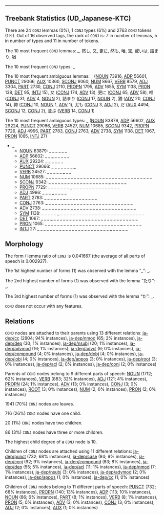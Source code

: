 

--------------------------------------------------------------------------------

## Treebank Statistics (UD_Japanese-KTC)

There are 24 `CONJ` lemmas (0%), 1 `CONJ` types (6%) and 2763 `CONJ` tokens (1%).
Out of 16 observed tags, the rank of `CONJ` is: 7 in number of lemmas, 5 in number of types and 11 in number of tokens.

The 10 most frequent `CONJ` lemmas: _, 然し, 又, 更に, 然も, 唯, 宝, 或いは, 詰まり, 猶

The 10 most frequent `CONJ` types:  _

The 10 most frequent ambiguous lemmas: _ ([NOUN]() 73916, [ADP]() 56601, [PUNCT]() 29066, [AUX]() 10360, [SCONJ]() 9060, [NUM]() 8667, [VERB]() 8579, [ADJ]() 3304, [PART]() 2730, [CONJ]() 2110, [PROPN]() 1795, [ADV]() 1655, [SYM]() 1138, [PRON]() 138, [DET]() 95, [INTJ]() 15), 又 ([CONJ]() 174, [ADV]() 13), 更に ([CONJ]() 65, [ADV]() 58), 唯 ([CONJ]() 31, [ADV]() 4, [NOUN]() 2), 詰まり ([CONJ]() 17, [NOUN]() 2), 猶 ([ADV]() 20, [CONJ]() 14), 抑 ([CONJ]() 10, [NOUN]() 1, [ADV]() 1), 尤も ([CONJ]() 3, [ADJ]() 2), だ ([AUX]() 4494, [SCONJ]() 12, [CONJ]() 2), 並ぶ ([VERB]() 14, [CONJ]() 1)

The 10 most frequent ambiguous types:  _ ([NOUN]() 83879, [ADP]() 56602, [AUX]() 29224, [PUNCT]() 29066, [VERB]() 24527, [NUM]() 10685, [SCONJ]() 9342, [PROPN]() 7729, [ADJ]() 4996, [PART]() 2783, [CONJ]() 2763, [ADV]() 2738, [SYM]() 1138, [DET]() 1067, [PRON]() 1065, [INTJ]() 27)


* _
  * [NOUN]() 83879: <b>_</b> <b>_</b> _ _ _ _ _ _
  * [ADP]() 56602: _ _ <b>_</b> _ _ _ _ _
  * [AUX]() 29224: _ _ _ _ <b>_</b> _ <b>_</b> _
  * [PUNCT]() 29066: _ _ _ _ _ _ _ <b>_</b>
  * [VERB]() 24527: _ _ _ _ _ <b>_</b> _ _
  * [NUM]() 10685: _ _ _ _ _ _ _ _ _ _ _ _ _ _ <b>_</b> _ _ _ _ _ _ _ _ _ _ _ _ _ _ _ _ _ _ _
  * [SCONJ]() 9342: _ _ _ _ _ _ _ _ _ _ _ _ _ _ _ _ _ _ _ <b>_</b> _ _ _ _ _
  * [PROPN]() 7729: <b>_</b> _ _ _ _ <b>_</b> _ _ _ <b>_</b> _ _ _ _ _ _ _ _ _ _ _ _ _ _ _
  * [ADJ]() 4996: _ _ _ <b>_</b> _ _ _ _
  * [PART]() 2783: _ _ _ _ _ _ <b>_</b> _ _ _ _ _ _ _ _ _ _
  * [CONJ]() 2763: <b>_</b> _ _ _ _ _ _ _ _ _ _ _ _ _ _ _ _ _ _ _ _ _ _ _ _ _ _ _
  * [ADV]() 2738: _ _ _ _ _ _ _ _ _ <b>_</b> _ _ _ _ _ _ _ _ _ _ _ _ _ _ _ _ _ _ _ _
  * [SYM]() 1138: _ _ _ _ _ <b>_</b> _ _ _ _ _ _ _ _ _ _ _ _ _ _ _ _ _ _ _ _ _ _ _ _ _ _ _
  * [DET]() 1067: _ _ _ <b>_</b> _ _ _ _ _ _ _ _ _ _ _ _ _ _ _ _ _ _ _ _ _ _ _ _ _ _ _
  * [PRON]() 1065: _ _ _ _ _ _ _ _ _ _ _ _ _ _ _ _ _ _ _ _ _ _ _ _ <b>_</b> _ _ _ _ _ _
  * [INTJ]() 27: _ _ _ _ _ _ _ _ _ _ _ _ _ _ _ _ _ _ _ _ _ _ _ <b>_</b> _ _ _ _ _

## Morphology

The form / lemma ratio of `CONJ` is 0.041667 (the average of all parts of speech is 0.002927).

The 1st highest number of forms (1) was observed with the lemma “_”: _.

The 2nd highest number of forms (1) was observed with the lemma “たり”: _.

The 3rd highest number of forms (1) was observed with the lemma “だ”: _.

`CONJ` does not occur with any features.


## Relations

`CONJ` nodes are attached to their parents using 13 different relations: [ja-dep/cc]() (2604; 94% instances), [ja-dep/nmod]() (65; 2% instances), [ja-dep/dep]() (30; 1% instances), [ja-dep/nsubj]() (20; 1% instances), [ja-dep/advmod]() (16; 1% instances), [ja-dep/advcl]() (6; 0% instances), [ja-dep/compound]() (4; 0% instances), [ja-dep/dobj]() (4; 0% instances), [ja-dep/iobj]() (4; 0% instances), [ja-dep/appos]() (3; 0% instances), [ja-dep/root]() (3; 0% instances), [ja-dep/acl]() (2; 0% instances), [ja-dep/conj]() (2; 0% instances)

Parents of `CONJ` nodes belong to 9 different parts of speech: [NOUN]() (1712; 62% instances), [VERB]() (883; 32% instances), [ADJ]() (121; 4% instances), [PROPN]() (24; 1% instances), [ADV]() (13; 0% instances), [CONJ]() (3; 0% instances), [ROOT]() (3; 0% instances), [NUM]() (2; 0% instances), [PRON]() (2; 0% instances)

1941 (70%) `CONJ` nodes are leaves.

716 (26%) `CONJ` nodes have one child.

20 (1%) `CONJ` nodes have two children.

86 (3%) `CONJ` nodes have three or more children.

The highest child degree of a `CONJ` node is 10.

Children of `CONJ` nodes are attached using 11 different relations: [ja-dep/punct]() (732; 68% instances), [ja-dep/case]() (94; 9% instances), [ja-dep/conj]() (92; 9% instances), [ja-dep/compound]() (83; 8% instances), [ja-dep/dep]() (55; 5% instances), [ja-dep/acl]() (11; 1% instances), [ja-dep/nmod]() (7; 1% instances), [ja-dep/nsubj]() (3; 0% instances), [ja-dep/advmod]() (2; 0% instances), [ja-dep/appos]() (1; 0% instances), [ja-dep/cc]() (1; 0% instances)

Children of `CONJ` nodes belong to 11 different parts of speech: [PUNCT]() (732; 68% instances), [PROPN]() (140; 13% instances), [ADP]() (113; 10% instances), [NOUN]() (66; 6% instances), [PART]() (8; 1% instances), [VERB]() (8; 1% instances), [PRON]() (5; 0% instances), [ADV]() (3; 0% instances), [CONJ]() (3; 0% instances), [ADJ]() (2; 0% instances), [AUX]() (1; 0% instances)

